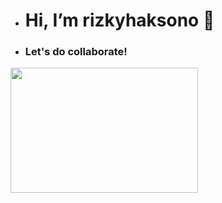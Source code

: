 <link href="https://fonts.googleapis.com/css2?family=Source+Sans+Pro&display=swap" rel="stylesheet">

<style>
{
    margin: 0px; padding: 0px;
    font-family: 'Ubuntu', sans-serif; font-weight: normal;
    max-width: 100% !important;
}
</style>

- <h1> Hi, I’m rizkyhaksono 👋</h1>

- <h3>Let's do collaborate!</h3>

<img src="https://media.giphy.com/media/rFfmUWVMOyKVG/giphy.gif" width="300" height="200" />


<!---
rizkyhaksono/rizkyhaksono is a ✨ special ✨ repository because its `README.md` (this file) appears on your GitHub profile.
You can click the Preview link to take a look at your changes.
--->
